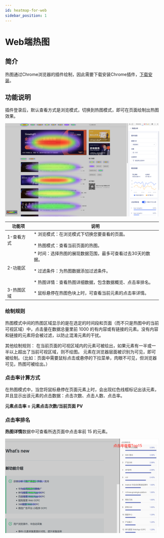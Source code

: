```yaml
---
id: heatmap-for-web
sidebar_position: 1
---
```


# Web端热图

## 简介[](#jian-jie)

热图通过Chrome浏览器的插件绘制，因此需要下载安装Chrome插件，[下载安装](../../../../../product-manual/product-analysis/heatmap/web/chrome-plugin#插件下载)。


## 功能说明[](#gong-neng-shuo-ming)

插件登录后，默认查看方式是浏览模式，切换到热图模式，即可在页面绘制出热图效果。

![](/img/assets-M2qbZInaXgdm8kkNosp-MdwZ9MoqVht77svH0-D-Mdw_0e1qImhkm5Cvaozimage.png)

| 功能项 | 说明  |
| --- | --- |
| 1-查看方式 | ​* 浏览模式：在浏览模式下切换您要查看的页面。<br></br>* 热图模式：查看当前页面的热图。 |
| 2-功能区 | ​* 时间：选择热图的展现数据范围，最多可查看过去30天的数据。<br></br>* 过滤条件：为热图数据添加过滤条件。<br></br>* 热图详情：查看热图详细数据，包含数据概览、点击率排名。 |
| 3-热图区域 | * 鼠标悬停在热图色块上时，可查看当前元素的点击率详情。 |


### 绘制规则[](#hui-zhi-gui-ze)

热图模式中间的热图区域显示的是在选定的时间段和页面（而不只是热图中的当前可视区域）中，点击量在数据总量里前 1000 的有内容或有链接的元素。没有内容和链接的元素将会被过滤，以防止混淆元素的干扰。

其他绘制规则： 在当前页面的可视区域内的元素可被绘出，如果元素有一半或一半以上超出了当前可视区域，则不绘图。 元素在浏览器层面被识别为可见，即可被绘制。（比如：页面中需要鼠标点击或悬停的下拉菜单，肉眼不可见，但浏览器可见，热图可被绘出。）


### 点击率计算方式[](#dian-ji-shuai-ji-suan-fang-shi)

在热图模式中，当您将鼠标悬停在页面元素上时，会出现红色线框标记出该元素，并且显示出该元素的点击数据：点击次数、点击人数、点击率。

**元素点击率 = 元素点击次数/当前页面 PV**

### 点击率排名[](#dian-ji-shuai-pai-ming)

**热图详情**数据中可查看所选页面中点击率前 15 的元素。

![](/img/assets-M2qbZInaXgdm8kkNosp-MdwZ9MoqVht77svH0-D-MdwfNrkYlRZR85-gwftimage.png)
